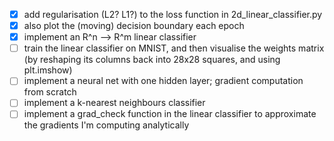 - [x] add regularisation (L2? L1?) to the loss function in 2d_linear_classifier.py
- [x] also plot the (moving) decision boundary each epoch
- [x] implement an R^n --> R^m linear classifier
- [ ] train the linear classifier on MNIST, and then visualise the weights matrix (by reshaping its columns back into 28x28 squares, and using plt.imshow)
- [ ] implement a neural net with one hidden layer; gradient computation from scratch
- [ ] implement a k-nearest neighbours classifier
- [ ] implement a grad_check function in the linear classifier to approximate the gradients I'm computing analytically